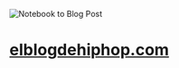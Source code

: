 ![Notebook to Blog Post](https://github.com/chekos/elblogdehiphop/workflows/Notebook%20to%20Blog%20Post/badge.svg)
# [elblogdehiphop.com](https://elblogdehiphop.com/)

